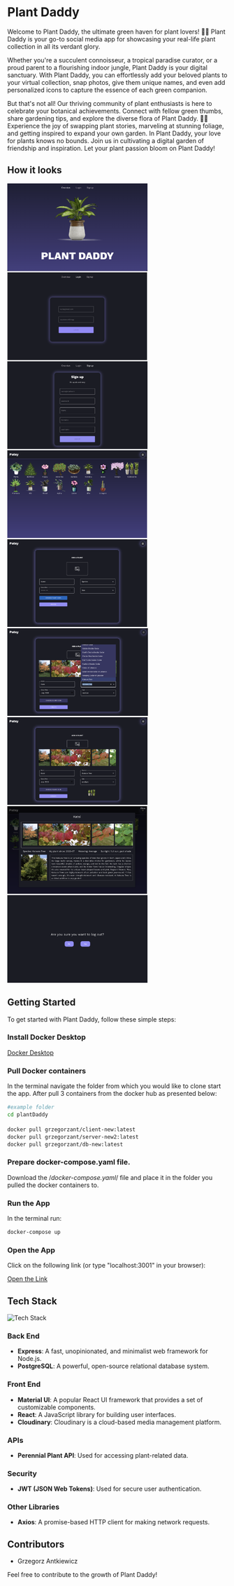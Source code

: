 # Plant Daddy

Welcome to Plant Daddy, the ultimate green haven for plant lovers! 🌿🌸 Plant Daddy is your go-to social media app for showcasing your real-life plant collection in all its verdant glory.

Whether you're a succulent connoisseur, a tropical paradise curator, or a proud parent to a flourishing indoor jungle, Plant Daddy is your digital sanctuary. With Plant Daddy, you can effortlessly add your beloved plants to your virtual collection, snap photos, give them unique names, and even add personalized icons to capture the essence of each green companion.

But that's not all! Our thriving community of plant enthusiasts is here to celebrate your botanical achievements. Connect with fellow green thumbs, share gardening tips, and explore the diverse flora of Plant Daddy. 🌼🌱 Experience the joy of swapping plant stories, marveling at stunning foliage, and getting inspired to expand your own garden. In Plant Daddy, your love for plants knows no bounds. Join us in cultivating a digital garden of friendship and inspiration. Let your plant passion bloom on Plant Daddy!

## How it looks
<img src='screens/Screenshot 2023-10-25 at 14.56.01.png' height=200> <img src='screens/Screenshot 2023-10-25 at 14.56.27.png' height=200> <img src='screens/Screenshot 2023-10-25 at 14.56.39.png' height=200> 
<img src='screens/Screenshot 2023-10-25 at 14.56.56.png' height=200>
<img src='screens/Screenshot 2023-10-25 at 14.57.09.png' height=200>
<img src='screens/Screenshot 2023-10-25 at 15.01.29.png' height=200>
<img src='screens/Screenshot 2023-10-25 at 15.01.46.png' height=200>
<img src='screens/Screenshot 2023-10-25 at 15.02.07.png'  height=200>
<img src='screens/Screenshot 2023-10-25 at 14.58.24.png' height=200>


## Getting Started

To get started with Plant Daddy, follow these simple steps:

### Install Docker Desktop

[Docker Desktop](https://www.docker.com/products/docker-desktop/)

### Pull Docker containers

In the terminal navigate the folder from which you would like to clone start the app. 
After pull 3 containers from the docker hub as presented below:

```bash
#example folder
cd plantDaddy

docker pull grzegorzant/client-new:latest
docker pull grzegorzant/server-new2:latest
docker pull grzegorzant/db-new:latest
```

### Prepare **docker-compose.yaml** file.

Download the /*docker-compose.yaml*/ file and place it in the folder you pulled the docker containers to. 

### Run the App

In the terminal run:

```bash
docker-compose up
```

### Open the App

Click on the following link (or type "localhost:3001" in your browser):

[Open the Link](http://localhost:3001)


## Tech Stack

![Tech Stack](https://skillicons.dev/icons?i=js,react,postgres,express,nodejs,css,docker,materialui)

### Back End

- **Express**: A fast, unopinionated, and minimalist web framework for Node.js.
- **PostgreSQL**: A powerful, open-source relational database system.

### Front End

- **Material UI**: A popular React UI framework that provides a set of customizable components.
- **React**: A JavaScript library for building user interfaces.
- **Cloudinary**: Cloudinary is a cloud-based media management platform.

### APIs

- **Perennial Plant API**: Used for accessing plant-related data.

### Security

- **JWT (JSON Web Tokens)**: Used for secure user authentication.

### Other Libraries

- **Axios**: A promise-based HTTP client for making network requests.

## Contributors

- Grzegorz Antkiewicz

Feel free to contribute to the growth of Plant Daddy!
